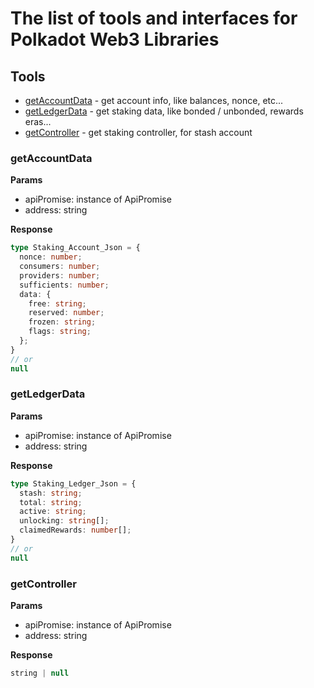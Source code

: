 # The list of tools and interfaces for Polkadot Web3 Libraries

## Tools
- [getAccountData](#getaccountdata) - get account info, like balances, nonce, etc...
- [getLedgerData](#getledgerdata) - get staking data, like bonded / unbonded, rewards eras...
- [getController](#getcontroller) - get staking controller, for stash account

### <a name="getaccountdata"></a>getAccountData
**Params**
- apiPromise: instance of ApiPromise
- address: string

**Response**
```typescript
type Staking_Account_Json = {
  nonce: number;
  consumers: number;
  providers: number;
  sufficients: number;
  data: {
    free: string;
    reserved: number;
    frozen: string;
    flags: string;
  };
}
// or
null
```

### <a name="getledgerdata"></a>getLedgerData
**Params**
- apiPromise: instance of ApiPromise
- address: string

**Response**
```typescript
type Staking_Ledger_Json = {
  stash: string;
  total: string;
  active: string;
  unlocking: string[];
  claimedRewards: number[];
}
// or
null
```

### <a name="getcontroller"></a>getController
**Params**
- apiPromise: instance of ApiPromise
- address: string

**Response**
```typescript
string | null
```